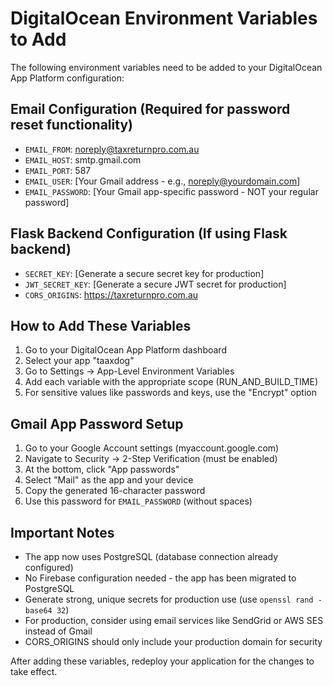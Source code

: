 # DigitalOcean Environment Variables to Add

The following environment variables need to be added to your DigitalOcean App Platform configuration:

## Email Configuration (Required for password reset functionality)
- `EMAIL_FROM`: noreply@taxreturnpro.com.au
- `EMAIL_HOST`: smtp.gmail.com
- `EMAIL_PORT`: 587
- `EMAIL_USER`: [Your Gmail address - e.g., noreply@yourdomain.com]
- `EMAIL_PASSWORD`: [Your Gmail app-specific password - NOT your regular password]

## Flask Backend Configuration (If using Flask backend)
- `SECRET_KEY`: [Generate a secure secret key for production]
- `JWT_SECRET_KEY`: [Generate a secure JWT secret for production]
- `CORS_ORIGINS`: https://taxreturnpro.com.au

## How to Add These Variables

1. Go to your DigitalOcean App Platform dashboard
2. Select your app "taaxdog"
3. Go to Settings → App-Level Environment Variables
4. Add each variable with the appropriate scope (RUN_AND_BUILD_TIME)
5. For sensitive values like passwords and keys, use the "Encrypt" option

## Gmail App Password Setup

1. Go to your Google Account settings (myaccount.google.com)
2. Navigate to Security → 2-Step Verification (must be enabled)
3. At the bottom, click "App passwords"
4. Select "Mail" as the app and your device
5. Copy the generated 16-character password
6. Use this password for `EMAIL_PASSWORD` (without spaces)

## Important Notes

- The app now uses PostgreSQL (database connection already configured)
- No Firebase configuration needed - the app has been migrated to PostgreSQL
- Generate strong, unique secrets for production use (use `openssl rand -base64 32`)
- For production, consider using email services like SendGrid or AWS SES instead of Gmail
- CORS_ORIGINS should only include your production domain for security

After adding these variables, redeploy your application for the changes to take effect.